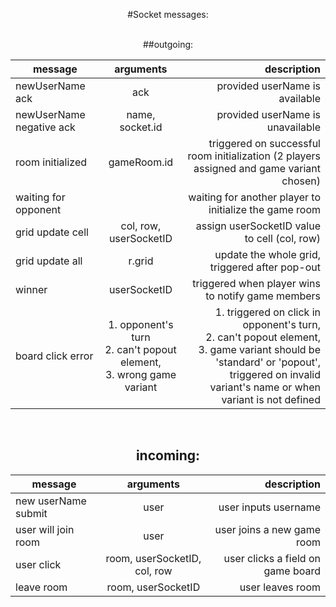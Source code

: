 <center>

#Socket messages:

<br/>
##outgoing:


<center>

| message        | arguments           | description   
| ------------- |:------------------------:| --:| 
| newUserName ack     | ack  |   provided userName is available 
| newUserName negative ack | name, socket.id     |   provided userName is unavailable 
|room initialized | gameRoom.id | triggered on successful room initialization (2 players assigned and game variant chosen)
|waiting for opponent| |waiting for another player to initialize the game room 
|grid update cell | col, row, userSocketID | assign userSocketID value to cell (col, row)
|grid update all| r.grid | update the whole grid, triggered after pop-out
|winner| userSocketID | triggered when player wins to notify game members
|board click error |1. opponent's turn <br /> 2. can't popout element, <br />3. wrong game variant |  1. triggered on click in opponent's turn, <br /> 2. can't popout element, <br /> 3. game variant should be 'standard' or 'popout', triggered on invalid variant's name or when variant is not defined

</center>
<br/>

## incoming:
<center>

| message        | arguments           | description   
| ------------- |:-------------:| -----:| 
| new userName submit      | user | user inputs username 
| user will join room      | user | user joins a new game room  |
| user click     | room, userSocketID, col, row      |  user clicks a field on game board |
| leave room | room, userSocketID      |  user leaves room |

</center>